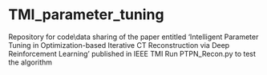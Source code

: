 # TMI_parameter_tuning
Repository for code\data sharing of the paper entitled ‘Intelligent Parameter Tuning in Optimization-based Iterative CT Reconstruction via Deep Reinforcement Learning’ published in IEEE TMI 
Run PTPN_Recon.py to test the algorithm
